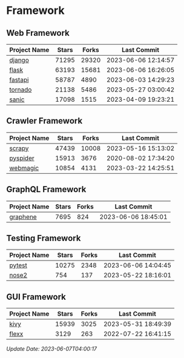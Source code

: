 # Framework

## Web Framework
| Project Name | Stars | Forks | Last Commit |
| ------------ | ----- | ----- | ----------- |
| [django](https://github.com/django/django) | 71295 | 29320 | 2023-06-06 12:14:57 |
| [flask](https://github.com/pallets/flask) | 63193 | 15681 | 2023-06-06 16:26:05 |
| [fastapi](https://github.com/tiangolo/fastapi) | 58787 | 4890 | 2023-06-03 14:29:23 |
| [tornado](https://github.com/tornadoweb/tornado) | 21138 | 5486 | 2023-05-27 03:00:42 |
| [sanic](https://github.com/sanic-org/sanic) | 17098 | 1515 | 2023-04-09 19:23:21 |

## Crawler Framework
| Project Name | Stars | Forks | Last Commit |
| ------------ | ----- | ----- | ----------- |
| [scrapy](https://github.com/scrapy/scrapy) | 47439 | 10008 | 2023-05-16 15:13:02 |
| [pyspider](https://github.com/binux/pyspider) | 15913 | 3676 | 2020-08-02 17:34:20 |
| [webmagic](https://github.com/code4craft/webmagic) | 10854 | 4131 | 2023-03-22 14:25:51 |

## GraphQL Framework
| Project Name | Stars | Forks | Last Commit |
| ------------ | ----- | ----- | ----------- |
| [graphene](https://github.com/graphql-python/graphene) | 7695 | 824 | 2023-06-06 18:45:01 |

## Testing Framework
| Project Name | Stars | Forks | Last Commit |
| ------------ | ----- | ----- | ----------- |
| [pytest](https://github.com/pytest-dev/pytest) | 10275 | 2348 | 2023-06-06 14:04:45 |
| [nose2](https://github.com/nose-devs/nose2) | 754 | 137 | 2023-05-22 18:16:01 |

## GUI Framework
| Project Name | Stars | Forks | Last Commit |
| ------------ | ----- | ----- | ----------- |
| [kivy](https://github.com/kivy/kivy) | 15939 | 3025 | 2023-05-31 18:49:39 |
| [flexx](https://github.com/flexxui/flexx) | 3129 | 263 | 2022-07-22 16:41:15 |

*Update Date: 2023-06-07T04:00:17*